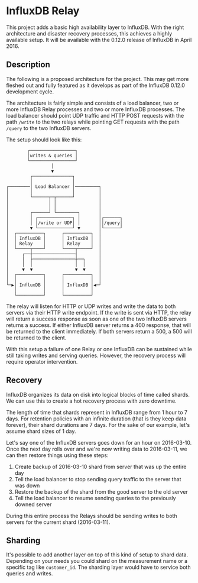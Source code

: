 # InfluxDB Relay

This project adds a basic high availability layer to InfluxDB. With the right architecture and disaster recovery processes, this achieves a highly available setup. It will be available with the 0.12.0 release of InfluxDB in April 2016.

## Description

The following is a proposed architecture for the project. This may get more fleshed out and fully featured as it develops as part of the InfluxDB 0.12.0 development cycle.

The architecture is fairly simple and consists of a load balancer, two or more InfluxDB Relay processes and two or more InfluxDB processes. The load balancer should point UDP traffic and HTTP POST requests with the path `/write` to the two relays while pointing GET requests with the path `/query` to the two InfluxDB servers.

The setup should look like this:

```
        ┌─────────────────┐                 
        │writes & queries │                 
        └─────────────────┘                 
                 │                          
                 ▼                          
         ┌───────────────┐                  
         │               │                  
┌────────│ Load Balancer │─────────┐        
│        │               │         │        
│        └──────┬─┬──────┘         │        
│               │ │                │        
│               │ │                │        
│        ┌──────┘ └────────┐       │        
│        │ ┌─────────────┐ │       │┌──────┐
│        │ │/write or UDP│ │       ││/query│
│        ▼ └─────────────┘ ▼       │└──────┘
│  ┌──────────┐      ┌──────────┐  │        
│  │ InfluxDB │      │ InfluxDB │  │        
│  │ Relay    │      │ Relay    │  │        
│  └─────┬────┘      └────┬─────┘  │        
│     ┌──┼────────────────┤        │
│     │  ├────────────────┼──┐     │        
│     │  │                │  │     │        
│     ▼  ▼                ▼  ▼     │        
│  ┌──────────┐      ┌──────────┐  │        
│  │          │      │          │  │        
└─▶│ InfluxDB │      │ InfluxDB │◀─┘        
   │          │      │          │           
   └──────────┘      └──────────┘           
 ```


The relay will listen for HTTP or UDP writes and write the data to both servers via their HTTP write endpoint. If the write is sent via HTTP, the relay will return a success response as soon as one of the two InfluxDB servers returns a success. If either InfluxDB server returns a 400 response, that will be returned to the client immediately. If both servers return a 500, a 500 will be returned to the client.

With this setup a failure of one Relay or one InfluxDB can be sustained while still taking writes and serving queries. However, the recovery process will require operator intervention.

## Recovery

InfluxDB organizes its data on disk into logical blocks of time called shards. We can use this to create a hot recovery process with zero downtime.

The length of time that shards represent in InfluxDB range from 1 hour to 7 days. For retention policies with an infinite duration (that is they keep data forever), their shard durations are 7 days. For the sake of our example, let's assume shard sizes of 1 day.

Let's say one of the InfluxDB servers goes down for an hour on 2016-03-10. Once the next day rolls over and we're now writing data to 2016-03-11, we can then restore things using these steps:

1. Create backup of 2016-03-10 shard from server that was up the entire day
2. Tell the load balancer to stop sending query traffic to the server that was down
3. Restore the backup of the shard from the good server to the old server
4. Tell the load balancer to resume sending queries to the previously downed server

During this entire process the Relays should be sending writes to both servers for the current shard (2016-03-11).

## Sharding

It's possible to add another layer on top of this kind of setup to shard data. Depending on your needs you could shard on the measurement name or a specific tag like `customer_id`. The sharding layer would have to service both queries and writes.
